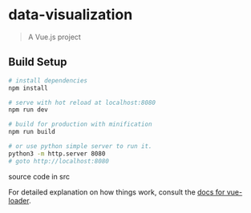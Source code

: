 # data-visualization

> A Vue.js project

## Build Setup

``` bash
# install dependencies
npm install

# serve with hot reload at localhost:8080
npm run dev

# build for production with minification
npm run build

# or use python simple server to run it.
python3 -m http.server 8080
# goto http://localhost:8080
```


source code in src



For detailed explanation on how things work, consult the [docs for vue-loader](http://vuejs.github.io/vue-loader).
